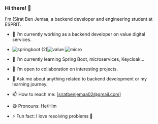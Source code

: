 ### Hi there! 👋

I'm [Sirat Ben Jemaa, a backend developer and engineering student at ESPRIT.

- 🔭 I’m currently working as a backend developer on value digital services.
-  ![springboot (2)](https://github.com/Sirat-chan/Sirat-chan/assets/110188350/bf01ba00-09d3-445e-b311-eef71aa189b9)![value](https://github.com/Sirat-chan/Sirat-chan/assets/110188350/2f0a9324-a4d2-4a09-86f7-62c59dd39dcb) ![micro](https://github.com/Sirat-chan/Sirat-chan/assets/110188350/40639c34-74d9-457b-a06c-e86d6681c445)

- 🌱 I’m currently learning Spring Boot, microservices, Keycloak...
- 👯 I’m open to collaboration on interesting projects.
- 💬 Ask me about anything related to backend development or my learning journey.
- 📫 How to reach me: [siratbenjemaa02@gmail.com]
- 😄 Pronouns: He/Him

- ⚡ Fun fact: I love resolving problems 🫣

<!--
**Sirat-chan/Sirat-chan** is a ✨ _special_ ✨ repository because its `README.md` (this file) appears on your GitHub profile.
-->
